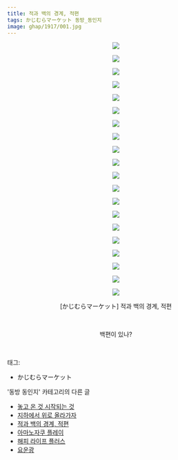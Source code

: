 ```yaml
---
title: 적과 백의 경계, 적편
tags: かじむらマーケット 동방_동인지
image: ghap/1917/001.jpg
---
```

<div class="article">
<p style="text-align: center; clear: none; float: none;"><img src="{{ site.nasurl }}/ghap/1917/001.jpg"/></p>
<p style="text-align: center; clear: none; float: none;"><img src="{{ site.nasurl }}/ghap/1917/002.jpg"/></p>
<p style="text-align: center; clear: none; float: none;"><img src="{{ site.nasurl }}/ghap/1917/003.jpg"/></p>
<p style="text-align: center; clear: none; float: none;"><img src="{{ site.nasurl }}/ghap/1917/004.jpg"/></p>
<p style="text-align: center; clear: none; float: none;"><img src="{{ site.nasurl }}/ghap/1917/005.jpg"/></p>
<p style="text-align: center; clear: none; float: none;"><img src="{{ site.nasurl }}/ghap/1917/006.jpg"/></p>
<p style="text-align: center; clear: none; float: none;"><img src="{{ site.nasurl }}/ghap/1917/007.jpg"/></p>
<p style="text-align: center; clear: none; float: none;"><img src="{{ site.nasurl }}/ghap/1917/008.jpg"/></p>
<p style="text-align: center; clear: none; float: none;"><img src="{{ site.nasurl }}/ghap/1917/009.jpg"/></p>
<p style="text-align: center; clear: none; float: none;"><img src="{{ site.nasurl }}/ghap/1917/010.jpg"/></p>
<p style="text-align: center; clear: none; float: none;"><img src="{{ site.nasurl }}/ghap/1917/011.jpg"/></p>
<p style="text-align: center; clear: none; float: none;"><img src="{{ site.nasurl }}/ghap/1917/012.jpg"/></p>
<p style="text-align: center; clear: none; float: none;"><img src="{{ site.nasurl }}/ghap/1917/013.jpg"/></p>
<p style="text-align: center; clear: none; float: none;"><img src="{{ site.nasurl }}/ghap/1917/014.jpg"/></p>
<p style="text-align: center; clear: none; float: none;"><img src="{{ site.nasurl }}/ghap/1917/015.jpg"/></p>
<p style="text-align: center; clear: none; float: none;"><img src="{{ site.nasurl }}/ghap/1917/016.jpg"/></p>
<p style="text-align: center; clear: none; float: none;"><img src="{{ site.nasurl }}/ghap/1917/017.jpg"/></p>
<p style="text-align: center; clear: none; float: none;"><img src="{{ site.nasurl }}/ghap/1917/018.jpg"/></p>
<p style="text-align: center; clear: none; float: none;"><img src="{{ site.nasurl }}/ghap/1917/019.jpg"/></p>
<p style="text-align: center; clear: none; float: none;"><img src="{{ site.nasurl }}/ghap/1917/020.jpg"/></p>
<p style="text-align: center; clear: none; float: none;">[かじむらマーケット] 적과 백의 경계, 적편</p>
<p style="text-align: center; clear: none; float: none;"><br/></p>
<p style="text-align: center; clear: none; float: none;">백편이 있나?</p>
<p><br/></p>
</div><div class="tagTrail">
<p>태그: </p>
<ul>
<li>かじむらマーケット</li>
</ul>
</div><div class="another">
<p>'동방 동인지' 카테고리의 다른 글</p>
<ul>
<li><a href="/2016-08-30-ghap_1921">놓고 온 것 시작되는 것</a></li>
<li><a href="/2016-08-30-ghap_1918">지하에서 위로 올라가자</a></li>
<li><a href="/2016-08-29-ghap_1917">적과 백의 경계, 적편</a></li>
<li><a href="/2016-08-29-ghap_1916">아마노자쿠 플레이</a></li>
<li><a href="/2016-08-29-ghap_1913">해피 라이프 플러스</a></li>
<li><a href="/2016-08-29-ghap_1912">요운광</a></li>
</ul>
</div><div class="cb_module cb_fluid">
<div class="cb_wrt cb_profile">
</div><!-- commentList close -->
</div>